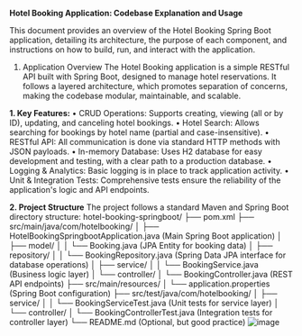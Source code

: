**Hotel Booking Application: Codebase Explanation and Usage**

This document provides an overview of the Hotel Booking Spring Boot application, detailing its architecture, the purpose of each component, and instructions on how to build, run, and interact with the application.
1. Application Overview
The Hotel Booking application is a simple RESTful API built with Spring Boot, designed to manage hotel reservations. It follows a layered architecture, which promotes separation of concerns, making the codebase modular, maintainable, and scalable.

**1.	Key Features:**
•	CRUD Operations: Supports creating, viewing (all or by ID), updating, and canceling hotel bookings.
•	Hotel Search: Allows searching for bookings by hotel name (partial and case-insensitive).
•	RESTful API: All communication is done via standard HTTP methods with JSON payloads.
•	In-memory Database: Uses H2 database for easy development and testing, with a clear path to a production database.
•	Logging & Analytics: Basic logging is in place to track application activity.
•	Unit & Integration Tests: Comprehensive tests ensure the reliability of the application's logic and API endpoints.

**2.	Project Structure**
The project follows a standard Maven and Spring Boot directory structure:
hotel-booking-springboot/
├── pom.xml
├── src/main/java/com/hotelbooking/
│   ├── HotelBookingSpringbootApplication.java  (Main Spring Boot application)
│   ├── model/
│   │   └── Booking.java                      (JPA Entity for booking data)
│   ├── repository/
│   │   └── BookingRepository.java            (Spring Data JPA interface for database operations)
│   ├── service/
│   │   └── BookingService.java               (Business logic layer)
│   └── controller/
│       └── BookingController.java            (REST API endpoints)
├── src/main/resources/
│   └── application.properties                (Spring Boot configuration)
├── src/test/java/com/hotelbooking/
│   ├── service/
│   │   └── BookingServiceTest.java           (Unit tests for service layer)
│   └── controller/
│       └── BookingControllerTest.java        (Integration tests for controller layer)
└── README.md (Optional, but good practice)
![image](https://github.com/user-attachments/assets/e93fb8cd-0686-44c0-9997-b99bdb329b84)

